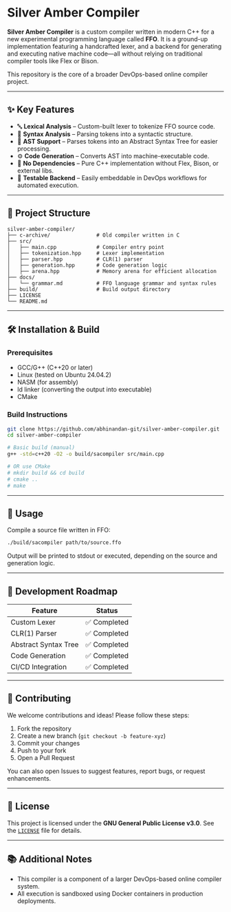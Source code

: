 # Silver Amber Compiler

**Silver Amber Compiler** is a custom compiler written in modern C++ for a new experimental programming language called **FFO**. It is a ground-up implementation featuring a handcrafted lexer, and a backend for generating and executing native machine code—all without relying on traditional compiler tools like Flex or Bison.

This repository is the core of a broader DevOps-based online compiler project.

---

## ✨ Key Features

* 🔤 **Lexical Analysis** – Custom-built lexer to tokenize FFO source code.
* 🧠 **Syntax Analysis** – Parsing tokens into a syntactic structure.
* 🌳 **AST Support** – Parses tokens into an Abstract Syntax Tree for easier processing.
* ⚙️ **Code Generation** – Converts AST into machine-executable code.
* 🚫 **No Dependencies** – Pure C++ implementation without Flex, Bison, or external libs.
* 🧪 **Testable Backend** – Easily embeddable in DevOps workflows for automated execution.

---

## 📁 Project Structure

```
silver-amber-compiler/
├── c-archive/               # Old compiler written in C
├── src/
│   ├── main.cpp             # Compiler entry point
│   ├── tokenization.hpp     # Lexer implementation
│   ├── parser.hpp           # CLR(1) parser
│   ├── generation.hpp       # Code generation logic
│   ├── arena.hpp            # Memory arena for efficient allocation
├── docs/
│   └── grammar.md           # FFO language grammar and syntax rules
├── build/                   # Build output directory
├── LICENSE
└── README.md
```

---

## 🛠️ Installation & Build

### Prerequisites

* GCC/G++ (C++20 or later)
* Linux (tested on Ubuntu 24.04.2)
* NASM (for assembly)
* ld linker (converting the output into executable)
* CMake

### Build Instructions

```bash
git clone https://github.com/abhinandan-git/silver-amber-compiler.git
cd silver-amber-compiler

# Basic build (manual)
g++ -std=c++20 -O2 -o build/sacompiler src/main.cpp

# OR use CMake
# mkdir build && cd build
# cmake ..
# make
```

---

## 🚀 Usage

Compile a source file written in FFO:

```bash
./build/sacompiler path/to/source.ffo
```

Output will be printed to stdout or executed, depending on the source and generation logic.

---

## 📌 Development Roadmap

| Feature                     | Status         |
| --------------------------- | -------------- |
| Custom Lexer                | ✅ Completed   |
| CLR(1) Parser               | ✅ Completed   |
| Abstract Syntax Tree        | ✅ Completed   |
| Code Generation             | ✅ Completed   |
| CI/CD Integration           | ✅ Completed   |

---

## 🤝 Contributing

We welcome contributions and ideas! Please follow these steps:

1. Fork the repository
2. Create a new branch (`git checkout -b feature-xyz`)
3. Commit your changes
4. Push to your fork
5. Open a Pull Request

You can also open Issues to suggest features, report bugs, or request enhancements.

---

## 🪪 License

This project is licensed under the **GNU General Public License v3.0**.
See the [`LICENSE`](./LICENSE) file for details.

---

## 📚 Additional Notes

* This compiler is a component of a larger DevOps-based online compiler system.
* All execution is sandboxed using Docker containers in production deployments.